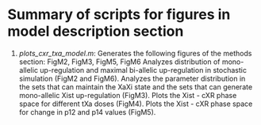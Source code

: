 # Summary of scripts for figures in model description section

1. *plots\_cxr\_txa\_model.m*:
Generates the following figures of the methods section: FigM2, FigM3, FigM5, FigM6
Analyzes distribution of mono-allelic up-regulation and maximal bi-allelic up-regulation in stochastic simulation (FigM2 and FigM6).
Analyzes the parameter distribution in the sets that can maintain the XaXi state and the sets that can generate mono-allelic Xist up-regulation (FigM3).
Plots the Xist - cXR phase space for different tXa doses (FigM4).
Plots the Xist - cXR phase space for change in p12 and p14 values (FigM5).
